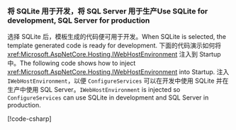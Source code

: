 ### <a name="use-sqlite-for-development-sql-server-for-production"></a><span data-ttu-id="28bbd-101">将 SQLite 用于开发，将 SQL Server 用于生产</span><span class="sxs-lookup"><span data-stu-id="28bbd-101">Use SQLite for development, SQL Server for production</span></span>

<span data-ttu-id="28bbd-102">选择 SQLite 后，模板生成的代码便可用于开发。</span><span class="sxs-lookup"><span data-stu-id="28bbd-102">When SQLite is selected, the template generated code is ready for development.</span></span> <span data-ttu-id="28bbd-103">下面的代码演示如何将 <xref:Microsoft.AspNetCore.Hosting.IWebHostEnvironment> 注入到 Startup 中。</span><span class="sxs-lookup"><span data-stu-id="28bbd-103">The following code shows how to inject <xref:Microsoft.AspNetCore.Hosting.IWebHostEnvironment> into Startup.</span></span> <span data-ttu-id="28bbd-104">注入 `IWebHostEnvironment`，以便 `ConfigureServices` 可以在开发中使用 SQLite 并在生产中使用 SQL Server。</span><span class="sxs-lookup"><span data-stu-id="28bbd-104">`IWebHostEnvironment` is injected so `ConfigureServices` can use SQLite in development and SQL Server in production.</span></span>

[!code-csharp[](~/includes/RP/code/StartupDevProd.cs?name=snippet&highlight=5,10,14)]
